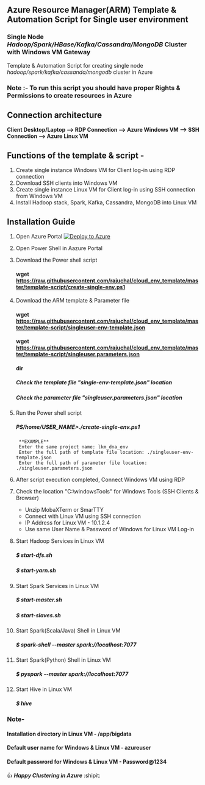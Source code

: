 ##  Azure Resource Manager(ARM) Template & Automation Script for Single user environment
###  Single Node _Hadoop/Spark/HBase/Kafka/Cassandra/MongoDB_ Cluster with Windows VM Gateway

Template & Automation Script for creating single node _hadoop/spark/kafka/cassanda/mongodb_ cluster in Azure

### Note :- To run this script you should have proper Rights & Permissions to create resources in Azure 

## Connection architecture

**Client Desktop/Laptop --> RDP Connection --> Azure Windows VM --> SSH Connection --> Azure Linux VM**

## Functions of the template & script -
1. Create single instance Windows VM for Client log-in using RDP connection
2. Download SSH clients into Windows VM
3. Create single instance Linux VM for Client log-in using SSH connection from Windows VM
4. Install Hadoop stack, Spark, Kafka, Cassandra, MongoDB into Linux VM

## Installation Guide

1. Open Azure Portal   [![Deploy to Azure](https://aka.ms/deploytoazurebutton)](https://portal.azure.com/)

2. Open Power Shell in Aazure Portal
3. Download the Power shell script 

    #### wget https://raw.githubusercontent.com/rajuchal/cloud_env_template/master/template-script/create-single-env.ps1

4. Download the ARM template & Parameter file

    #### wget  https://raw.githubusercontent.com/rajuchal/cloud_env_template/master/template-script/singleuser-env-template.json
    
    #### wget https://raw.githubusercontent.com/rajuchal/cloud_env_template/master/template-script/singleuser.parameters.json
    #### dir

    ##### Check the template file "single-env-template.json" location
    ##### Check the parameter file "singleuser.parameters.json" location

5. Run the Power shell script

    ##### PS/home/USER_NAME>./create-single-env.ps1
    
        **EXAMPLE**
        Enter the same project name: lkm_dna_env
        Enter the full path of template file location: ./singleuser-env-template.json
        Enter the full path of parameter file location: ./singleuser.parameters.json
        

6. After script execution completed, Connect Windows VM using RDP
7. Check the location "C:\windowsTools" for Windows Tools (SSH Clients & Browser)
   - Unzip MobaXTerm or SmarTTY
   - Connect with Linux VM using SSH connection
   - IP Address for Linux VM - 10.1.2.4
   - Use same User Name & Password of Windows for Linux VM Log-in 

8. Start Hadoop Services in Linux VM
    ##### $ start-dfs.sh
    ##### $ start-yarn.sh

9. Start Spark Services in Linux VM
    ##### $ start-master.sh
    ##### $ start-slaves.sh

10. Start Spark(Scala/Java) Shell  in Linux VM

    ##### $ spark-shell --master spark://localhost:7077

11. Start Spark(Python) Shell  in Linux VM

    ##### $ pyspark --master spark://localhost:7077

12. Start Hive  in Linux VM

    ##### $ hive

### Note-
#### Installation directory in Linux VM - /app/bigdata
#### Default user name for Windows & Linux VM - azureuser
#### Default password for Windows & Linux VM - Password@1234

:+1: **_Happy Clustering in Azure_** :shipit:


